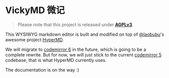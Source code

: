 # VickyMD 微记

> Please note that this project is released under **[AGPLv3](https://choosealicense.com/licenses/agpl-3.0/)**.

This WYSIWYG markdown editor is built and modified on top of [@laobubu](https://github.com/laobubu)'s awesome project [HyperMD](https://github.com/laobubu/HyperMD).

We will migrate to [codemirror 6](https://codemirror.net/6/) in the future, which is going to be a complete rewrite.
But for now, we will just stick to the current [codemirror 5](https://codemirror.net) codebase, that is what HyperMD currently uses.

The documentation is on the way :)
